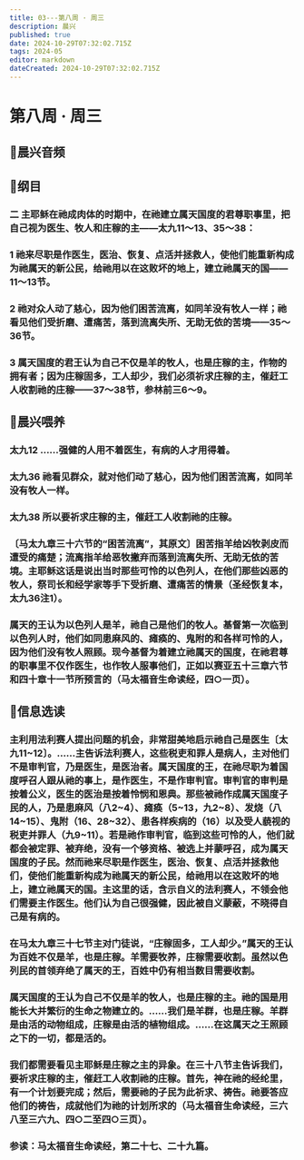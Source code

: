 ```yaml
---
title: 03---第八周 · 周三
description: 晨兴
published: true
date: 2024-10-29T07:32:02.715Z
tags: 2024-05
editor: markdown
dateCreated: 2024-10-29T07:32:02.715Z
---
```


# 第八周 · 周三

## 🎵晨兴音频

## 📖纲目

### 二   主耶稣在祂成肉体的时期中，在祂建立属天国度的君尊职事里，把自己视为医生、牧人和庄稼的主——太九11～13、35～38：

### 1   祂来尽职是作医生，医治、恢复、点活并拯救人，使他们能重新构成为祂属天的新公民，给祂用以在这败坏的地上，建立祂属天的国——11～13节。

### 2   祂对众人动了慈心，因为他们困苦流离，如同羊没有牧人一样；祂看见他们受折磨、遭痛苦，落到流离失所、无助无依的苦境——35～36节。

### 3   属天国度的君王认为自己不仅是羊的牧人，也是庄稼的主，作物的拥有者；因为庄稼固多，工人却少，我们必须祈求庄稼的主，催赶工人收割祂的庄稼——37～38节，参林前三6～9。

## 📖晨兴喂养

### 太九12    ……强健的人用不着医生，有病的人才用得着。

### 太九36    祂看见群众，就对他们动了慈心，因为他们困苦流离，如同羊没有牧人一样。

### 太九38    所以要祈求庄稼的主，催赶工人收割祂的庄稼。

### 〔马太九章三十六节的“困苦流离”，其原文〕困苦指羊给凶牧剥皮而遭受的痛楚；流离指羊给恶牧撇弃而落到流离失所、无助无依的苦境。主耶稣这话是说出当时那些可怜的以色列人，在他们那些凶恶的牧人，祭司长和经学家等手下受折磨、遭痛苦的情景（圣经恢复本，太九36注1）。

### 属天的王认为以色列人是羊，祂自己是他们的牧人。基督第一次临到以色列人时，他们如同患麻风的、瘫痪的、鬼附的和各样可怜的人，因为他们没有牧人照顾。现今基督为着建立祂属天的国度，在祂君尊的职事里不仅作医生，也作牧人服事他们，正如以赛亚五十三章六节和四十章十一节所预言的（马太福音生命读经，四○一页）。

## 📖信息选读

### 主利用法利赛人提出问题的机会，非常甜美地启示祂自己是医生〔太九11~12〕。……主告诉法利赛人，这些税吏和罪人是病人，主对他们不是审判官，乃是医生，是医治者。属天国度的王，在祂尽职为着国度呼召人跟从祂的事上，是作医生，不是作审判官。审判官的审判是按着公义，医生的医治是按着怜悯和恩典。那些被祂作成属天国度子民的人，乃是患麻风（八2~4）、瘫痪（5~13，九2~8）、发烧（八14~15）、鬼附（16、28~32）、患各样疾病的（16）以及受人藐视的税吏并罪人（九9~11）。若是祂作审判官，临到这些可怜的人，他们就都会被定罪、被弃绝，没有一个够资格、被选上并蒙呼召，成为属天国度的子民。然而祂来尽职是作医生，医治、恢复、点活并拯救他们，使他们能重新构成为祂属天的新公民，给祂用以在这败坏的地上，建立祂属天的国。主这里的话，含示自义的法利赛人，不领会他们需要主作医生。他们认为自己很强健，因此被自义蒙蔽，不晓得自己是有病的。

### 在马太九章三十七节主对门徒说，“庄稼固多，工人却少。”属天的王认为百姓不仅是羊，也是庄稼。羊需要牧养，庄稼需要收割。虽然以色列民的首领弃绝了属天的王，百姓中仍有相当数目需要收割。

### 属天国度的王认为自己不仅是羊的牧人，也是庄稼的主。祂的国是用能长大并繁衍的生命之物建立的。……我们是羊群，也是庄稼。羊群是由活的动物组成，庄稼是由活的植物组成。……在这属天之王照顾之下的一切，都是活的。

### 我们都需要看见主耶稣是庄稼之主的异象。在三十八节主告诉我们，要祈求庄稼的主，催赶工人收割祂的庄稼。首先，神在祂的经纶里，有一个计划要完成；然后，需要祂的子民为此祈求、祷告。祂要答应他们的祷告，成就他们为祂的计划所求的（马太福音生命读经，三六八至三六九、四○二至四○三页）。

### 参读：马太福音生命读经，第二十七、二十九篇。

<!-- Google tag (gtag.js) -->

<script async src="https://www.googletagmanager.com/gtag/js?id=G-1P8709Z16T"></script>
<script>
  window.dataLayer = window.dataLayer || [];
  function gtag(){dataLayer.push(arguments);}
  gtag('js', new Date());

  gtag('config', 'G-1P8709Z16T');
</script>